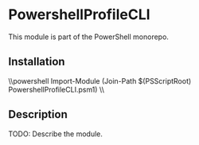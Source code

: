 # PowershellProfileCLI

This module is part of the PowerShell monorepo.

## Installation

\\\powershell
Import-Module (Join-Path $(PSScriptRoot) PowershellProfileCLI.psm1)
\\\

## Description

TODO: Describe the module.
